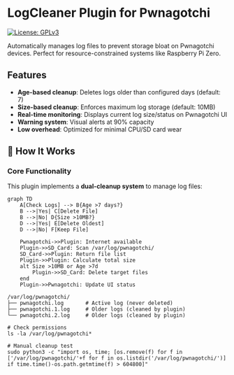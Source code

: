 # LogCleaner Plugin for Pwnagotchi

[![License: GPLv3](https://img.shields.io/badge/License-GPLv3-blue.svg)](https://www.gnu.org/licenses/gpl-3.0)  

Automatically manages log files to prevent storage bloat on Pwnagotchi devices. Perfect for resource-constrained systems like Raspberry Pi Zero.

## Features

- **Age-based cleanup**: Deletes logs older than configured days (default: 7)
- **Size-based cleanup**: Enforces maximum log storage (default: 10MB)
- **Real-time monitoring**: Displays current log size/status on Pwnagotchi UI
- **Warning system**: Visual alerts at 90% capacity
- **Low overhead**: Optimized for minimal CPU/SD card wear

## 🔧 How It Works

### Core Functionality
This plugin implements a **dual-cleanup system** to manage log files:

```mermaid
graph TD
    A[Check Logs] --> B{Age >7 days?}
    B -->|Yes| C[Delete File]
    B -->|No| D{Size >10MB?}
    D -->|Yes| E[Delete Oldest]
    D -->|No| F[Keep File]
    
    Pwnagotchi->>Plugin: Internet available
    Plugin->>SD_Card: Scan /var/log/pwnagotchi/
    SD_Card->>Plugin: Return file list
    Plugin->>Plugin: Calculate total size
    alt Size >10MB or Age >7d
        Plugin->>SD_Card: Delete target files
    end
    Plugin->>Pwnagotchi: Update UI status

/var/log/pwnagotchi/
├── pwnagotchi.log       # Active log (never deleted)
├── pwnagotchi.1.log     # Older logs (cleaned by plugin)
└── pwnagotchi.2.log     # Older logs (cleaned by plugin)

# Check permissions
ls -la /var/log/pwnagotchi*

# Manual cleanup test
sudo python3 -c "import os, time; [os.remove(f) for f in ['/var/log/pwnagotchi/'+f for f in os.listdir('/var/log/pwnagotchi/')] if time.time()-os.path.getmtime(f) > 604800]"
